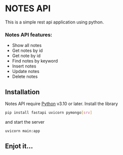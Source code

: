# NOTES API
This is a simple rest api application using python.
### Notes API features:
- Show all notes
- Get notes by id
- Get note by id
- Find notes by keyword
- Insert notes
- Update notes
- Delete notes

## Installation
Notes API require [Python](https://www.python.org/) v3.10 or later.
Install the library
```sh
pip install fastapi uvicorn pymongo[srv]
```
and start the server
```sh
uvicorn main:app
```

## Enjot it...

